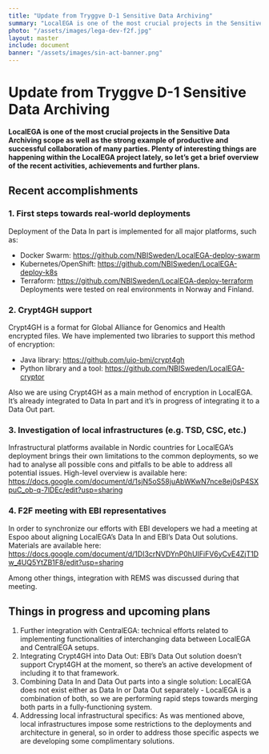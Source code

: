 ```yaml
---
title: "Update from Tryggve D-1 Sensitive Data Archiving"
summary: "LocalEGA is one of the most crucial projects in the Sensitive Data Archiving scope as well as the strong example of productive and successful collaboration of many parties. Plenty of interesting things are happening within the LocalEGA project lately, so let’s get a brief overview of the recent activities, achievements and further plans."
photo: "/assets/images/lega-dev-f2f.jpg"
layout: master
include: document
banner: "/assets/images/sin-act-banner.png"
---
```


Update from Tryggve D-1 Sensitive Data Archiving
===========================



**LocalEGA is one of the most crucial projects in the Sensitive Data Archiving scope as well as the strong example of productive and successful collaboration of many parties. Plenty of interesting things are happening within the LocalEGA project lately, so let’s get a brief overview of the recent activities, achievements and further plans.**


## Recent accomplishments

### 1. First steps towards real-world deployments

Deployment of the Data In part is implemented for all major platforms, such as:
- Docker Swarm: https://github.com/NBISweden/LocalEGA-deploy-swarm
- Kubernetes/OpenShift: https://github.com/NBISweden/LocalEGA-deploy-k8s
- Terraform: https://github.com/NBISweden/LocalEGA-deploy-terraform 
Deployments were tested on real environments in Norway and Finland.

### 2. Crypt4GH support

Crypt4GH is a format for Global Alliance for Genomics and Health encrypted files. We have implemented two libraries to support this method of encryption:

* Java library: https://github.com/uio-bmi/crypt4gh
* Python library and a tool: https://github.com/NBISweden/LocalEGA-cryptor

Also we are using Crypt4GH as a main method of encryption in LocalEGA. It’s already integrated to Data In part and it’s in progress of integrating it to a Data Out part.

### 3. Investigation of local infrastructures (e.g. TSD, CSC, etc.)
Infrastructural platforms available in Nordic countries for LocalEGA’s deployment brings their own limitations to the common deployments, so we had to analyse all possible cons and pitfalls to be able to address all potential issues. High-level overview is available here: https://docs.google.com/document/d/1sjN5oS58juAbWKwN7nce8ej0sP4SXpuC_ob-q-7lDEc/edit?usp=sharing 

### 4. F2F meeting with EBI representatives
In order to synchronize our efforts with EBI developers we had a meeting at Espoo about aligning LocalEGA’s Data In and EBI’s Data Out solutions. Materials are available here: https://docs.google.com/document/d/1DI3crNVDYnP0hUIFiFV6yCvE4ZjT1Dw_4UQ5YtZB1F8/edit?usp=sharing 

Among other things, integration with REMS was discussed during that meeting.

## Things in progress and upcoming plans
1. Further integration with CentralEGA: technical efforts related to implementing functionalities of interchanging data between LocalEGA and CentralEGA setups.
2. Integrating Crypt4GH into Data Out: EBI’s Data Out solution doesn’t support Crypt4GH at the moment, so there’s an active development of including it to that framework. 
3. Combining Data In and Data Out parts into a single solution: LocalEGA does not exist either as Data In or Data Out separately - LocalEGA is a combination of both, so we are performing rapid steps towards merging both parts in a fully-functioning system.
4. Addressing local infrastructural specifics: As was mentioned above, local infrastructures impose some restrictions to the deployments and architecture in general, so in order to address those specific aspects we are developing some complimentary solutions.
